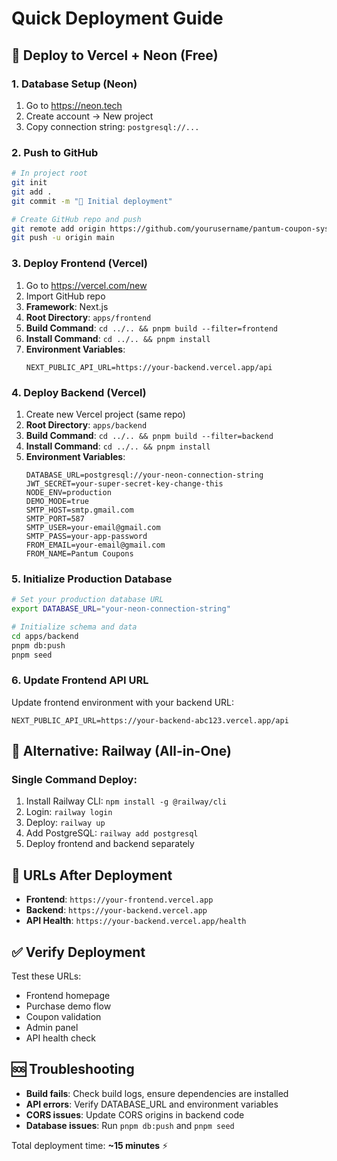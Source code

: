 # Quick Deployment Guide

## 🚀 Deploy to Vercel + Neon (Free)

### 1. Database Setup (Neon)
1. Go to https://neon.tech
2. Create account → New project
3. Copy connection string: `postgresql://...`

### 2. Push to GitHub
```bash
# In project root
git init
git add .
git commit -m "🚀 Initial deployment"

# Create GitHub repo and push
git remote add origin https://github.com/yourusername/pantum-coupon-system.git
git push -u origin main
```

### 3. Deploy Frontend (Vercel)
1. Go to https://vercel.com/new
2. Import GitHub repo
3. **Framework**: Next.js
4. **Root Directory**: `apps/frontend`
5. **Build Command**: `cd ../.. && pnpm build --filter=frontend`
6. **Install Command**: `cd ../.. && pnpm install`
7. **Environment Variables**:
   ```
   NEXT_PUBLIC_API_URL=https://your-backend.vercel.app/api
   ```

### 4. Deploy Backend (Vercel)
1. Create new Vercel project (same repo)
2. **Root Directory**: `apps/backend`
3. **Build Command**: `cd ../.. && pnpm build --filter=backend`  
4. **Install Command**: `cd ../.. && pnpm install`
5. **Environment Variables**:
   ```
   DATABASE_URL=postgresql://your-neon-connection-string
   JWT_SECRET=your-super-secret-key-change-this
   NODE_ENV=production
   DEMO_MODE=true
   SMTP_HOST=smtp.gmail.com
   SMTP_PORT=587
   SMTP_USER=your-email@gmail.com
   SMTP_PASS=your-app-password
   FROM_EMAIL=your-email@gmail.com
   FROM_NAME=Pantum Coupons
   ```

### 5. Initialize Production Database
```bash
# Set your production database URL
export DATABASE_URL="your-neon-connection-string"

# Initialize schema and data
cd apps/backend
pnpm db:push
pnpm seed
```

### 6. Update Frontend API URL
Update frontend environment with your backend URL:
```
NEXT_PUBLIC_API_URL=https://your-backend-abc123.vercel.app/api
```

## 🎯 Alternative: Railway (All-in-One)

### Single Command Deploy:
1. Install Railway CLI: `npm install -g @railway/cli`
2. Login: `railway login`
3. Deploy: `railway up`
4. Add PostgreSQL: `railway add postgresql`
5. Deploy frontend and backend separately

## 🔗 URLs After Deployment
- **Frontend**: `https://your-frontend.vercel.app`
- **Backend**: `https://your-backend.vercel.app` 
- **API Health**: `https://your-backend.vercel.app/health`

## ✅ Verify Deployment
Test these URLs:
- Frontend homepage
- Purchase demo flow
- Coupon validation
- Admin panel
- API health check

## 🆘 Troubleshooting
- **Build fails**: Check build logs, ensure dependencies are installed
- **API errors**: Verify DATABASE_URL and environment variables
- **CORS issues**: Update CORS origins in backend code
- **Database issues**: Run `pnpm db:push` and `pnpm seed`

Total deployment time: **~15 minutes** ⚡